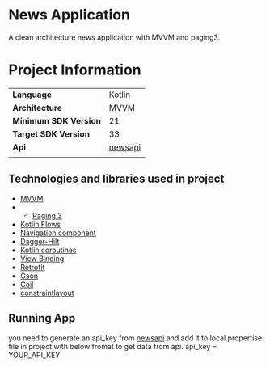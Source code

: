 # News Application
A clean architecture news application with MVVM and paging3.

# Project Information

|||
--- | ---
**Language** | Kotlin
**Architecture** | MVVM
**Minimum SDK Version** | 21
**Target SDK Version** | 33
**Api** | [newsapi](https://newsapi.org/)
|||

## Technologies and libraries used in project
* [MVVM](https://developer.android.com/topic/architecture)
* * [Paging 3](https://developer.android.com/topic/libraries/architecture/paging/v3-overview)
* [Kotlin Flows](https://developer.android.com/kotlin/flow)
* [Navigation component](https://developer.android.com/guide/navigation)
* [Dagger-Hilt](https://developer.android.com/training/dependency-injection)
* [Kotlin coroutines](https://developer.android.com/kotlin/coroutines)
* [View Binding](https://developer.android.com/topic/libraries/view-binding)
* [Retrofit](https://square.github.io/retrofit/)
* [Gson](https://github.com/google/gson)
* [Coil](https://github.com/coil-kt/coil)
* [constraintlayout](https://developer.android.com/training/constraint-layout)


## Running App
you need to generate an api_key from [newsapi](https://newsapi.org/) and add it to local.propertise file in project with below fromat to get data from api.
api_key = YOUR_API_KEY
